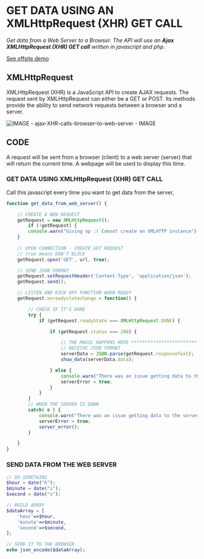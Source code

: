 # GET DATA USING AN XMLHttpRequest (XHR) GET CALL

_Get data from a Web Server to a Browser.
The API will use an **Ajax XMLHttpRequest (XHR) GET call**
written in javascript and php._
  
[See offsite demo](http://www.jeffdecola.com/my-frontend-and-backend-api-examples/index.php?page=ajax-XHR-calls-web-server-to-browser)

## XMLHttpRequest

XMLHttpRequest (XHR) is a JavaScript API to create AJAX requests.
The request sent by XMLHttpRequest can either be a GET or POST.
Its methods provide the ability to send network requests between a
browser and a server.

![IMAGE - ajax-XHR-calls-browser-to-web-server - IMAGE](../../../docs/pics/ajax-XHR-calls-web-server-to-browser.jpg)

## CODE

A request will be
sent from a browser (client)
to a web server (server)
that will return the current time.
A webpage will be used to
display this time.

### GET DATA USING XMLHttpRequest (XHR) GET CALL

Call this javascript every time you want to get data from the server,

```js
function get_data_from_web_server() {

    // CREATE A NEW REQUEST
    getRequest = new XMLHttpRequest();
        if (!getRequest) {
        console.warn("Giving up :( Cannot create an XMLHTTP instance");
    }
    
    // OPEN CONNECTION - CREATE GET REQUEST
    // true means DON'T BLOCK
    getRequest.open('GET', url, true);

    // SEND JSON FORMAT
    getRequest.setRequestHeader('Content-Type', 'application/json');
    getRequest.send();

    // LISTEN AND KICK OFF FUNCTION WHEN READY
    getRequest.onreadystatechange = function() {

        // CHECK IF IT'S DONE
        try {
            if (getRequest.readyState === XMLHttpRequest.DONE) {

                if (getRequest.status === 200) {

                    // THE MAGIC HAPPENS HERE *******************************************
                    // RECEIVE JSON FORMAT
                    serverData = JSON.parse(getRequest.responseText);
                    show_data(serverData.data);

                } else {
                    console.warn("There was an issue getting data to the server");
                    serverError = true;
                }
            }
        }
        // WHEN THE SERVER IS DOWN
        catch( e ) {
            console.warn("There was an issue getting data to the server: Caught Server Exception:" + e.description);
            serverError = true;
            server_error();
        }

    }
}
```

### SEND DATA FROM THE WEB SERVER

```php
// DO SOMETHING
$hour = date("h");
$minute = date("i");
$second = date("s");

// BUILD ARRAY
$dataArray = [
    'hour'=>$hour,
    'minute'=>$minute,
    'second'=>$second,
];

// SEND IT TO THE BROWSER
echo json_encode($dataArray);
```
